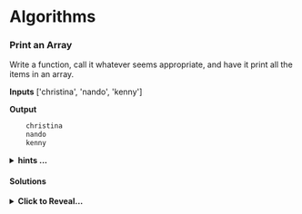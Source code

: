 # Algorithms

### Print an Array 
 Write a function, call it whatever seems appropriate, and have it print all the items in an array. 

**Inputs** ['christina', 'nando', 'kenny']

**Output**
```javascript
    christina
    nando
    kenny
```
<details>
 <summary><strong>hints ...</strong></summary>

* pseudocode!
* I need a function that iterates through my array one by one
* while iterating through the array it will be put into a string 
* it needs to be returned/logged into the console
</details>

#### Solutions 
<details>
    <summary><strong>Click to Reveal...</strong></summary>

```javascript
function printArr(param){
    var string = ""
    for(let i = 0; i < param.length; i++){
        console.log(string += `${param[i]} \n`)
    }
}
```
</details>